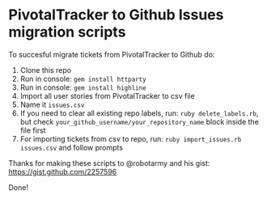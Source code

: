 # PivotalTracker to Github Issues migration scripts

To succesful migrate tickets from PivotalTracker to Github do:

1. Clone this repo
2. Run in console: `gem install httparty`
3. Run in console: `gem install highline`
4. Import all user stories from PivotalTracker to csv file
5. Name it `issues.csv`
6. If you need to clear all existing repo labels, run: `ruby delete_labels.rb`, but check `your_github_username/your_repository_name` block inside the file first
7. For importing tickets from csv to repo, run: `ruby import_issues.rb issues.csv` and follow prompts

Thanks for making these scripts to @robotarmy and his gist: https://gist.github.com/2257596

Done!
